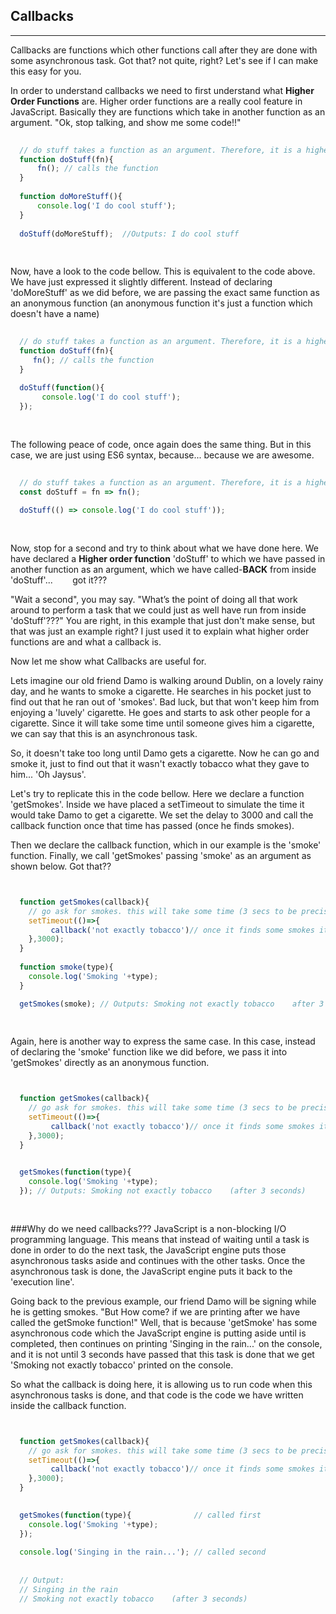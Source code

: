 ## Callbacks
---

Callbacks are functions which other functions call after they are done with some asynchronous task. Got that? not quite, right? Let's see if I can make this easy for you.


In order to understand callbacks we need to first understand what __Higher Order Functions__ are. Higher order functions are a really cool feature in JavaScript. Basically they are functions which take in another function as an argument. "Ok, stop talking, and show me some code!!" 

```JavaScript
  
  // do stuff takes a function as an argument. Therefore, it is a higher order function
  function doStuff(fn){   
      fn(); // calls the function
  }
  
  function doMoreStuff(){ 
      console.log('I do cool stuff');
  }
  
  doStuff(doMoreStuff);  //Outputs: I do cool stuff
  
  
```
Now, have a look to the code bellow. This is equivalent to the code above. We have just expressed it slightly different. Instead of declaring 'doMoreStuff' as we did before,  we are passing the exact same function as an anonymous function (an anonymous function it's just a function which doesn't have a name)

```JavaScript
  
  // do stuff takes a function as an argument. Therefore, it is a higher order function
  function doStuff(fn){   
     fn(); // calls the function
  }
  
  doStuff(function(){ 
       console.log('I do cool stuff');
  }); 
  
  
```
The following peace of code, once again does the same thing. But in this case, we are just using ES6 syntax, because... because we are awesome.

```JavaScript
  
  // do stuff takes a function as an argument. Therefore, it is a higher order function
  const doStuff = fn => fn();
  
  doStuff(() => console.log('I do cool stuff')); 
  
  
```

Now, stop for a second and try to think about what we have done here. We have declared a __Higher order function__ 'doStuff' to which we have passed in another function as an argument, which we have called-__BACK__ from inside 'doStuff'... &nbsp;&nbsp;&nbsp;&nbsp;&nbsp;&nbsp;&nbsp;got it???

"Wait a second", you may say. "What’s the point of doing all that work around to perform a task that we could just as well have run from inside 'doStuff'???" 
You are right, in this example that just don't make sense, but that was just an example right? I just used it to explain what higher order functions are and what a callback is.

Now let me show what Callbacks are useful for.

Lets imagine our old friend Damo is walking around Dublin, on a lovely rainy day, and he wants to smoke a cigarette. He searches in his pocket just to find out that he ran out of 'smokes'. Bad luck, but that won't keep him from enjoying a 'luvely' cigarette. He goes and starts to ask other people for a cigarette. Since it will take some time until someone gives him a cigarette, we can say that this is an asynchronous task.

So, it doesn't take too long until Damo gets a cigarette. Now he can go and smoke it, just to find out that it wasn't exactly tobacco what they gave to him... 'Oh Jaysus'. 

Let's try to replicate this in the code bellow. Here we declare a function 'getSmokes'. Inside we have placed a setTimeout to simulate the time it would take Damo to get a cigarette. We set the delay to 3000 and call the callback function once that time has passed (once he finds smokes).

Then we declare the callback function, which in our example is the 'smoke' function. Finally, we call 'getSmokes' passing 'smoke' as an argument as shown below. Got that??

```JavaScript


  function getSmokes(callback){
    // go ask for smokes. this will take some time (3 secs to be precise)
    setTimeout(()=>{
         callback('not exactly tobacco')// once it finds some smokes it calls the callback
    },3000);
  }
  
  function smoke(type){
    console.log('Smoking '+type);
  }

  getSmokes(smoke); // Outputs: Smoking not exactly tobacco    after 3 seconds
  
  
```

Again, here is another way to express the same case. In this case, instead of declaring the 'smoke' function like we did before, we pass it into 'getSmokes' directly as an anonymous function.

```JavaScript


  function getSmokes(callback){
    // go ask for smokes. this will take some time (3 secs to be precise)
    setTimeout(()=>{
         callback('not exactly tobacco')// once it finds some smokes it calls the callback
    },3000);
  }
  

  getSmokes(function(type){
    console.log('Smoking '+type);
  }); // Outputs: Smoking not exactly tobacco    (after 3 seconds)
  
  
```

###Why do we need callbacks???
JavaScript is a non-blocking I/O programming language. This means that instead of waiting until a task is done in order to do the next task, the JavaScript engine puts those asynchronous tasks aside and continues with the other tasks. Once the asynchronous task is done, the JavaScript engine puts it back to the 'execution line'.

Going back to the previous example, our friend Damo will be signing while he is getting smokes. "But How come? if we are printing after we have called the getSmoke function!" Well, that is because 'getSmoke' has some asynchronous code which the JavaScript engine is putting aside until is completed, then continues on printing 'Singing in the rain...' on the console, and it is not until 3 seconds have passed that this task is done that we get 'Smoking not exactly tobacco' printed on the console. 

So what the callback is doing here, it is allowing us to run code when this asynchronous tasks is done, and that code is the code we have written inside the callback function.

```JavaScript


  function getSmokes(callback){
    // go ask for smokes. this will take some time (3 secs to be precise)
    setTimeout(()=>{
         callback('not exactly tobacco')// once it finds some smokes it calls the callback
    },3000);
  }
  

  getSmokes(function(type){              // called first
    console.log('Smoking '+type);
  }); 
  
  console.log('Singing in the rain...'); // called second
  
  
  // Output: 
  // Singing in the rain
  // Smoking not exactly tobacco    (after 3 seconds)
  
```

